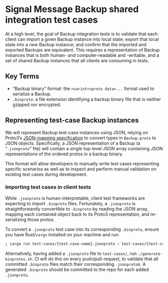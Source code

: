 # Signal Message Backup shared integration test cases

At a high level, the goal of Backup integration tests is to validate that each client can import a given Backup instance into local state; export that local state into a new Backup instance; and confirm that the imported and exported Backups are equivalent. This requires a representation of Backup instances that is both human- and computer-readable and -writable, and a set of shared Backup instances that all clients are consuming in tests.

## Key Terms

- “Backup binary” format: the `<varint><proto data>...` format used to serialize a Backup.
- `.binproto`: a file extension identifying a backup binary file that is neither gzipped nor encrypted.

## Representing test-case Backup instances

We will represent Backup test-case instances using JSON, relying on Proto3’s [JSON-mapping specification](https://protobuf.dev/programming-guides/proto3/#json) to convert types in `Backup.proto` to JSON objects. Specifically, a JSON representation of a Backup (a “`.jsonproto`” file) will contain a single top-level JSON array containing JSON representations of the ordered protos in a backup binary.

This format will allow developers to manually write test cases representing specific scenarios as well as to inspect and perform manual validation on existing test cases during development.

### Importing test cases in client tests

While `.jsonproto` is human-interpretable, client test frameworks are expecting to import `.binproto` files. Fortunately, a `.jsonproto` is straightforwardly convertible to `.binproto` by reading the JSON array, mapping each contained object back to its Proto3 representation, and re-serializing those protos.

To convert a `.jsonproto` test case into its corresponding `.binproto`, ensure you have Rust/`cargo` installed on your machine and run:

```sh
; cargo run test-cases/{test-case-name}.jsonproto > test-cases/{test-case-name}.binproto
```

Alternatively, having added a `.jsonproto` file to `test-cases/`, run `./generate-binprotos.sh`. CI will do this on every push/pull-request, to validate that all committed `.binproto` files match their corresponding `.jsonproto`s. A generated `.binproto` should be committed to the repo for each added `.jsonproto`.
